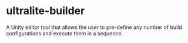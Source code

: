 # ultralite-builder
A Unity editor tool that allows the user to pre-define any number of build configurations and execute them in a sequence.
